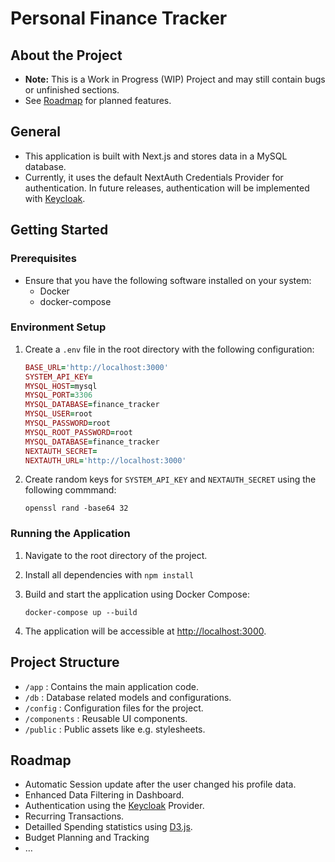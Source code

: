 # Personal Finance Tracker

## About the Project

- **Note:** This is a Work in Progress (WIP) Project and may still contain bugs or unfinished sections.
- See [Roadmap](#roadmap) for planned features.

## General

- This application is built with Next.js and stores data in a MySQL database.
- Currently, it uses the default NextAuth Credentials Provider for authentication. In future releases, authentication will be implemented with [Keycloak](https://www.keycloak.org/).

## Getting Started

### Prerequisites

- Ensure that you have the following software installed on your system:
  - Docker
  - docker-compose


### Environment Setup

1. Create a `.env` file in the root directory with the following configuration:
    ```rb
    BASE_URL='http://localhost:3000'
    SYSTEM_API_KEY=
    MYSQL_HOST=mysql
    MYSQL_PORT=3306
    MYSQL_DATABASE=finance_tracker
    MYSQL_USER=root
    MYSQL_PASSWORD=root
    MYSQL_ROOT_PASSWORD=root
    MYSQL_DATABASE=finance_tracker
    NEXTAUTH_SECRET=
    NEXTAUTH_URL='http://localhost:3000'
    ```

2. Create random keys for `SYSTEM_API_KEY` and `NEXTAUTH_SECRET` using the following commmand:
    ```shell
    openssl rand -base64 32
    ```

### Running the Application

1. Navigate to the root directory of the project.

2. Install all dependencies with `npm install`

3. Build and start the application using Docker Compose:
    ```shell
    docker-compose up --build
    ```

4. The application will be accessible at [http://localhost:3000](http://localhost:3000).


## Project Structure

- `/app` : Contains the main application code.
- `/db` : Database related models and configurations.
- `/config` : Configuration files for the project.
- `/components` : Reusable UI components.
- `/public` : Public assets like e.g. stylesheets.

## Roadmap

- Automatic Session update after the user changed his profile data.
- Enhanced Data Filtering in Dashboard.
- Authentication using the [Keycloak](https://www.keycloak.org/) Provider.
- Recurring Transactions.
- Detailled Spending statistics using [D3.js](https://d3js.org/).
- Budget Planning and Tracking
- …